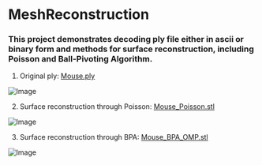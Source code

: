 # MeshReconstruction

### This project demonstrates decoding ply file either in ascii or binary form and methods for surface reconstruction, including Poisson and Ball-Pivoting Algorithm.

1. Original ply: [Mouse.ply](https://github.com/Chen-Si-An/MeshReconstruction/blob/main/setup/Mouse.ply)

![Image](https://github.com/Chen-Si-An/MeshReconstruction/blob/main/Mouse_ply.bmp)

2. Surface reconstruction through Poisson: [Mouse_Poisson.stl](https://github.com/Chen-Si-An/MeshReconstruction/blob/main/setup/Mouse_Poisson.stl)

![Image](https://github.com/Chen-Si-An/MeshReconstruction/blob/main/Mouse_mesh_Poisson.bmp)

3. Surface reconstruction through BPA: [Mouse_BPA_OMP.stl](https://github.com/Chen-Si-An/MeshReconstruction/blob/main/setup/Mouse_BPA_OMP.stl)

![Image](https://github.com/Chen-Si-An/MeshReconstruction/blob/main/Mouse_mesh_BPA.bmp)
